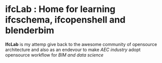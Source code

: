# ifcLab : Home for learning ifcschema, ifcopenshell and blenderbim

**IfcLab** is my attemp give back to the awesome community of opensource architecture and also as an endevour to make *AEC industry* adopt opensource workflow for *BIM and data science*
